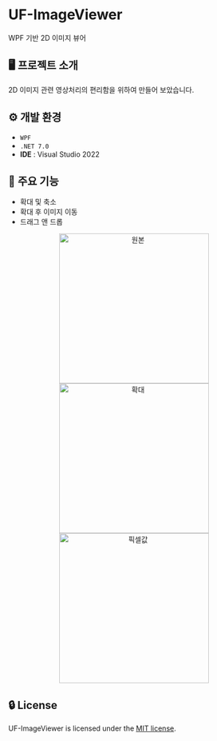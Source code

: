 # UF-ImageViewer
WPF 기반 2D 이미지 뷰어

## 🖥️ 프로젝트 소개
2D 이미지 관련 영상처리의 편리함을 위하여 만들어 보았습니다.

## ⚙️ 개발 환경
- `WPF`
- `.NET 7.0`
- **IDE** : Visual Studio 2022

## 📌 주요 기능
- 확대 및 축소
- 확대 후 이미지 이동
- 드래그 앤 드롭
<p align="center">
  <img width="300" alt="원본" src="https://user-images.githubusercontent.com/31261894/224936227-69640bf4-2696-4000-8834-1d17205a4d33.png">
  <img width="300" alt="확대" src="https://user-images.githubusercontent.com/31261894/224936240-f1ac1c4d-da37-4c91-b169-8577ae4cc890.png">
  <img width="300" alt="픽셀값" src="https://user-images.githubusercontent.com/31261894/224936243-faab3203-8131-4b2c-8ed1-e937398351ab.png">
</p>

## 🔒 License
UF-ImageViewer is licensed under the [MIT license](LICENSE.TXT).
